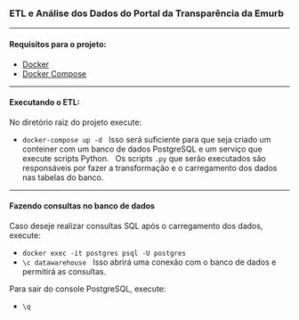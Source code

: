 ### ETL e Análise dos Dados do Portal da Transparência da Emurb
***

#### Requisitos para o projeto:
* [Docker](https://www.docker.com/)
* [Docker Compose](https://docs.docker.com/compose/)
***

#### Executando o ETL:

No diretório raiz do projeto execute:
* `docker-compose up -d`
    &nbsp;
    Isso será suficiente para que seja criado um conteiner com um banco de dados PostgreSQL e um serviço que execute scripts Python.
    &nbsp;
    Os scripts `.py` que serão executados são responsáveis por fazer a transformação e o carregamento dos dados nas tabelas do banco.
    &nbsp;
***

#### Fazendo consultas no banco de dados
Caso deseje realizar consultas SQL após o carregamento dos dados, execute:
* `docker exec -it postgres psql -U postgres`
* `\c datawarehouse`
    &nbsp;
    Isso abrirá uma conexão com o banco de dados e permitirá as consultas.

Para sair do console PostgreSQL, execute:
* `\q`